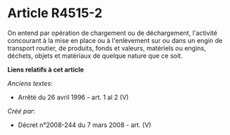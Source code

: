 # Article R4515-2

On entend par opération de chargement ou de déchargement, l'activité concourant à la mise en place ou à l'enlèvement sur ou
dans un engin de transport routier, de produits, fonds et valeurs, matériels ou engins, déchets, objets et matériaux de
quelque nature que ce soit.

**Liens relatifs à cet article**

_Anciens textes_:

  - Arrêté du 26 avril 1996 - art. 1 al 2 (V)

_Créé par_:

  - Décret n°2008-244 du 7 mars 2008 - art. (V)

